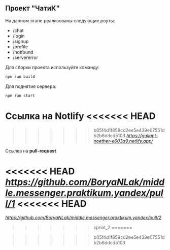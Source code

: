 ## Проект "ЧатиК"
На данном этапе реализованы следующие роуты: 
- /chat
- /login
- /signup
- /profile
- /notfound
- /servererror

Для сборки проекта используйте команду:
```sh
npm run build
```

Для поднятия сервера:
```sh
npm run start
```

Ссылка на **Notlify**
<<<<<<< HEAD
=======

>>>>>>> b05f4d1f859cd2ee5e439e07551db2b6ddcd5103
*https://gallant-noether-e603a9.netlify.app/*

Ссылка на **pull-request**

<<<<<<< HEAD
*https://github.com/BoryaNLak/middle.messenger.praktikum.yandex/pull/1*
<<<<<<< HEAD
=======
*https://github.com/BoryaNLak/middle.messenger.praktikum.yandex/pull/2*
>>>>>>> sprint_2
=======

>>>>>>> b05f4d1f859cd2ee5e439e07551db2b6ddcd5103
